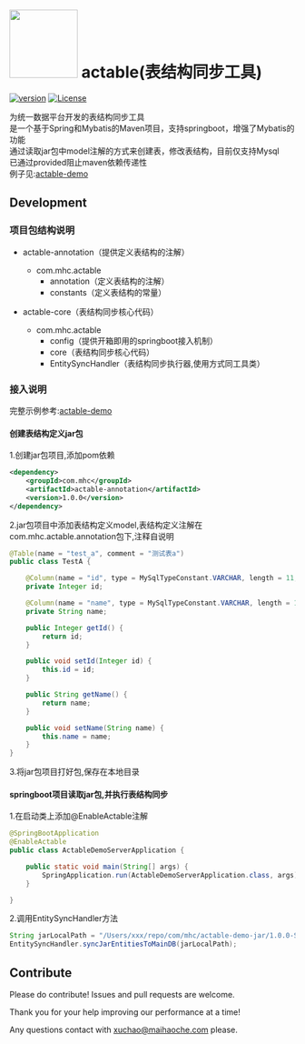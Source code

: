 # <img src="http://img.jasoncui.online/logo.svg" height=120 /> actable(表结构同步工具)

[![version][version-badge]][CHANGELOG] 
[![License](https://img.shields.io/badge/license-Apache%202-4EB1BA.svg)](https://www.apache.org/licenses/LICENSE-2.0.html)


  为统一数据平台开发的表结构同步工具<br/>
  是一个基于Spring和Mybatis的Maven项目，支持springboot，增强了Mybatis的功能<br/>
  通过读取jar包中model注解的方式来创建表，修改表结构，目前仅支持Mysql<br/>
  已通过provided阻止maven依赖传递性<br/>
  例子见:[actable-demo]<br/>
  
## Development
### 项目包结构说明
- actable-annotation（提供定义表结构的注解）
  - com.mhc.actable
    - annotation（定义表结构的注解）
    - constants（定义表结构的常量）
    
- actable-core（表结构同步核心代码）
  - com.mhc.actable
    - config（提供开箱即用的springboot接入机制）
    - core（表结构同步核心代码）
    - EntitySyncHandler（表结构同步执行器,使用方式同工具类）

### 接入说明
完整示例参考:[actable-demo]
#### 创建表结构定义jar包
1.创建jar包项目,添加pom依赖
```xml
<dependency>
    <groupId>com.mhc</groupId>
    <artifactId>actable-annotation</artifactId>
    <version>1.0.0</version>
</dependency>
```
2.jar包项目中添加表结构定义model,表结构定义注解在com.mhc.actable.annotation包下,注释自说明
```java
@Table(name = "test_a", comment = "测试表a")
public class TestA {

    @Column(name = "id", type = MySqlTypeConstant.VARCHAR, length = 11, isNull = false, comment = "主键")
    private Integer id;

    @Column(name = "name", type = MySqlTypeConstant.VARCHAR, length = 111, comment = "名字")
    private String name;

    public Integer getId() {
        return id;
    }

    public void setId(Integer id) {
        this.id = id;
    }

    public String getName() {
        return name;
    }

    public void setName(String name) {
        this.name = name;
    }
}
```
3.将jar包项目打好包,保存在本地目录
#### springboot项目读取jar包,并执行表结构同步
1.在启动类上添加@EnableActable注解
```java
@SpringBootApplication
@EnableActable
public class ActableDemoServerApplication {

    public static void main(String[] args) {
        SpringApplication.run(ActableDemoServerApplication.class, args);
    }

}
```
2.调用EntitySyncHandler方法
```java
String jarLocalPath = "/Users/xxx/repo/com/mhc/actable-demo-jar/1.0.0-SNAPSHOT/actable-demo-jar-1.0.0-SNAPSHOT.jar"
EntitySyncHandler.syncJarEntitiesToMainDB(jarLocalPath);
```

## Contribute

Please do contribute! Issues and pull requests are welcome.

Thank you for your help improving our performance at a time!

Any questions contact with xuchao@maihaoche.com please.

[CHANGELOG]: ./CHANGELOG.md
[version-badge]: https://img.shields.io/badge/version-1.0.0-blue.svg
[actable-demo]: https://git.dawanju.net/xuchao/actable-demo
